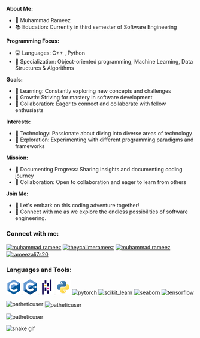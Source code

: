 
**About Me:**
- 👤 Muhammad Rameez
- 📚 Education: Currently in third semester of Software Engineering

**Programming Focus:**
- 💻 Languages: C++ , Python
- 🎯 Specialization: Object-oriented programming, Machine Learning, Data Structures & Algorithms

**Goals:**
- 🌱 Learning: Constantly exploring new concepts and challenges
- 🚀 Growth: Striving for mastery in software development
- 🤝 Collaboration: Eager to connect and collaborate with fellow enthusiasts

**Interests:**
- 🔬 Technology: Passionate about diving into diverse areas of technology
- 🧪 Exploration: Experimenting with different programming paradigms and frameworks

**Mission:**
- 📝 Documenting Progress: Sharing insights and documenting coding journey
- 🤝 Collaboration: Open to collaboration and eager to learn from others

**Join Me:**
- 🚀 Let's embark on this coding adventure together!
- 🤝 Connect with me as we explore the endless possibilities of software engineering.

<h3 align="left">Connect with me:</h3>
<p align="left">
<a href="https://linkedin.com/in/muhammad rameez" target="blank"><img align="center" src="https://raw.githubusercontent.com/rahuldkjain/github-profile-readme-generator/master/src/images/icons/Social/linked-in-alt.svg" alt="muhammad rameez" height="30" width="40" /></a>
<a href="https://instagram.com/theycallmerameez" target="blank"><img align="center" src="https://raw.githubusercontent.com/rahuldkjain/github-profile-readme-generator/master/src/images/icons/Social/instagram.svg" alt="theycallmerameez" height="30" width="40" /></a>
<a href="https://www.leetcode.com/muhammad rameez" target="blank"><img align="center" src="https://raw.githubusercontent.com/rahuldkjain/github-profile-readme-generator/master/src/images/icons/Social/leet-code.svg" alt="muhammad rameez" height="30" width="40" /></a>
<a href="https://auth.geeksforgeeks.org/user/rameezali7s20" target="blank"><img align="center" src="https://raw.githubusercontent.com/rahuldkjain/github-profile-readme-generator/master/src/images/icons/Social/geeks-for-geeks.svg" alt="rameezali7s20" height="30" width="40" /></a>
</p>

<h3 align="left">Languages and Tools:</h3>
<p align="left"> <a href="https://www.cprogramming.com/" target="_blank" rel="noreferrer"> <img src="https://raw.githubusercontent.com/devicons/devicon/master/icons/c/c-original.svg" alt="c" width="40" height="40"/> </a> <a href="https://www.w3schools.com/cpp/" target="_blank" rel="noreferrer"> <img src="https://raw.githubusercontent.com/devicons/devicon/master/icons/cplusplus/cplusplus-original.svg" alt="cplusplus" width="40" height="40"/> </a> <a href="https://pandas.pydata.org/" target="_blank" rel="noreferrer"> <img src="https://raw.githubusercontent.com/devicons/devicon/2ae2a900d2f041da66e950e4d48052658d850630/icons/pandas/pandas-original.svg" alt="pandas" width="40" height="40"/> </a> <a href="https://www.python.org" target="_blank" rel="noreferrer"> <img src="https://raw.githubusercontent.com/devicons/devicon/master/icons/python/python-original.svg" alt="python" width="40" height="40"/> </a> <a href="https://pytorch.org/" target="_blank" rel="noreferrer"> <img src="https://www.vectorlogo.zone/logos/pytorch/pytorch-icon.svg" alt="pytorch" width="40" height="40"/> </a> <a href="https://scikit-learn.org/" target="_blank" rel="noreferrer"> <img src="https://upload.wikimedia.org/wikipedia/commons/0/05/Scikit_learn_logo_small.svg" alt="scikit_learn" width="40" height="40"/> </a> <a href="https://seaborn.pydata.org/" target="_blank" rel="noreferrer"> <img src="https://seaborn.pydata.org/_images/logo-mark-lightbg.svg" alt="seaborn" width="40" height="40"/> </a> <a href="https://www.tensorflow.org" target="_blank" rel="noreferrer"> <img src="https://www.vectorlogo.zone/logos/tensorflow/tensorflow-icon.svg" alt="tensorflow" width="40" height="40"/> </a> </p>

<p><img align="left" src="https://github-readme-stats.vercel.app/api/top-langs?username=patheticuser&show_icons=true&locale=en&layout=compact" alt="patheticuser" /></p>

<p>&nbsp;<img align="center" src="https://github-readme-stats.vercel.app/api?username=patheticuser&show_icons=true&locale=en" alt="patheticuser" /></p>

<p><img align="center" src="https://github-readme-streak-stats.herokuapp.com/?user=patheticuser&" alt="patheticuser" /></p>


![snake gif](https://raw.githubusercontent.com/PatheticUser/PatheticUser/output/github-snake-dark.svg)

